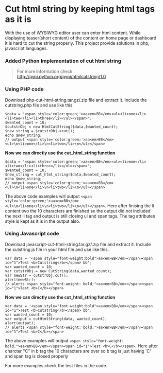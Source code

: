 # Cut html string by keeping html tags as it is #
With the use of WYSIWYG editor user can enter html content. While displaying teaser(short content) of the content on home page or dashboard it is hard to cut the string properly. This project provide solutions in php, javascript languages.

### Added Python Implementation of cut html string ###
> For more information check http://pypi.python.org/pypi/htmlcutstring/1.0

### Using PHP code ###

Download php-cut-html-string.tar.gz/.zip file and extract it. Include the cutstring.php file and use like this


```
$data = "<span style='color:green;'>aa<em>BB</em><ul><li>one</li><li>two</li><li>three</li></ul></span>";
$wanted_count = 10; 
$cutstrObj = new HtmlCutString($data,$wanted_count);
$new_string = $cutstrObj->cut();
echo $new_string;
// output <span style='color:green;'>aa<em>BB</em><ul>\n<li>one</li>\n<li>two</li>\n</ul></span>
```

**Now we can directly use the cut\_html\_string function**

```
$data = "<span style='color:green;'>aa<em>BB</em><ul><li>one</li><li>two</li><li>three</li></ul></span>";
$wanted_count = 10; 
$new_string = cut_html_string($data,$wanted_count);
echo $new_string;
// output <span style='color:green;'>aa<em>BB</em><ul>\n<li>one</li>\n<li>two</li>\n</ul></span>
```

The above code examples will output `<span style='color:green;'>aa<em>BB</em><ul>\n<li>one</li>\n<li>two</li>\n</ul></span>`. Here after finising the li content two the 10 characters are finished so the output did not included the next li tag and output is still closing ul and span tags. The tag attributes style is kept as it is in the output also.

### Using Javascript code ###

Download javascript-cut-html-string.tar.gz/.zip file and extract it. Include the cutstring.js file in your html file and use like this.

```
var data = '<span style="font-weight:bold">aa<em>BB</em></span><span id="1">Test <b>Cutstring</b></span> bb';
var wanted_count = 10;
var cutstrObj = new CutString(data,wanted_count);
var newStr = cutstrObj.cut();
alert(newStr);
// alerts <span style="font-weight: bold;">aa<em>BB</em></span><span id="1">Test <b>C</b></span>
```

**Now we can directly use the cut\_html\_string function**

```
var data = '<span style="font-weight:bold">aa<em>BB</em></span><span id="1">Test <b>Cutstring</b></span> bb';
var wanted_count = 10;
var output = cutHtmlString(data, wanted_count);
alert(output);
// alerts <span style="font-weight: bold;">aa<em>BB</em></span><span id="1">Test <b>C</b></span>
```


The above examples will output `<span style="font-weight: bold;">aa<em>BB</em></span><span id="1">Test <b>C</b></span>`. Here after charcter "C" in b tag the 10 characters are over so b tag is just having 'C' and span tag is closed properly


For more examples check the test files in the code.